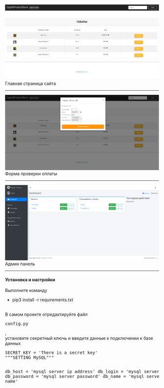 ![alt text](Screenshot_1.png "Главная страница сайта")​
Главная страница сайта
***
![alt text](Screenshot_2.png "Форма проверки оплаты")​
Форма проверки оплаты
***
![alt text](Screenshot_3.png "Админ панель")​
Админ панель
***
<h4>Установка и настройки</h4>

Выполните команду 
<ul>
  <li>pip3 install -r requirements.txt</li>
</ul>
<br>
В самом проекте отредактируйте файл <pre>config.py</pre>,<br>установите секретный ключь и введите данные к подключении к базе данных
<pre>
SECRET_KEY = 'There is a secret key'
"""SETTING MySQL"""

db_host = 'mysql server ip address'
db_login = 'mysql server login'
db_password = 'mysql server password'
db_name = 'mysql server basedata name'
</pre>
